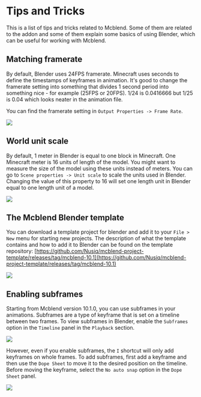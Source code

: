 # Tips and Tricks
This is a list of tips and tricks related to Mcblend. Some of them are related
to the addon and some of them explain some basics of using Blender, which can be
useful for working with Mcblend.

## Matching framerate
By default, Blender uses 24FPS framerate. Minecraft uses seconds to define
the timestamps of keyframes in animation. It's good to change the framerate setting
into something that divides 1 second period into something nice - for example
(25FPS or 20FPS). 1/24 is 0.0416666 but 1/25 is 0.04 which looks neater in the
animation file.

You can find the framerate setting in `Output Properties -> Frame Rate`.

![](/img/advanced_tutorials/framerate_setting.png)

## World unit scale
By default, 1 meter in Blender is equal to one block in Minecraft. One
Minecraft meter is 16 units of length of the model. You might want to
measure the size of the model using these units instead of meters. You can
go to `Scene properties -> Unit scale` to scale the units used in Blender.
Changing the value of this property to 16 will set one length unit in Blender
equal to one length unit of a model.

![](/img/advanced_tutorials/unit_scale_setting.png)

## The Mcblend Blender template

You can download a template project for blender and add it to your `File > New` menu for starting new projects. The description of what the template contains and how to add it to Blender can be found on the template repository: [https://github.com/Nusiq/mcblend-project-template/releases/tag/mcblend-10.1](https://github.com/Nusiq/mcblend-project-template/releases/tag/mcblend-10.1)

![](/img/advanced_tutorials/template_project_menu.png)

## Enabling subframes

Starting from Mcblend version 10.1.0, you can use subframes in your animations. Subframes are a type of keyframe that is set on a timeline between two frames. To view subframes in Blender, enable the `Subframes` option in the `Timeline` panel in the `Playback` section.

![](/img/advanced_tutorials/subframes_checkbox.png)

However, even if you enable subframes, the `I` shortcut will only add keyframes on whole frames. To add subframes, first add a keyframe and then use the `Dope Sheet` to move it to the desired position on the timeline. Before moving the keyframe, select the `No auto snap` option in the `Dope Sheet` panel.

![](/img/advanced_tutorials/no_auto_snap.png)


